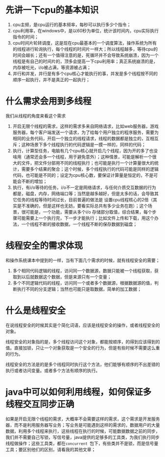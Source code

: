 # 先讲一下cpu的基本知识

1. cpu主频，是cpu运行的基本频率，每秒可以执行多少个指令；
2. cpu利用率，在windows中，是以60秒为单位，统计该时间内，cpu实际执行指令的时间；
3. cpu时间片轮转调度，这是现在cpu最基本的一个调度算法，操作系统为所有的线程进行轮询执行，每个线程的时间片一样大；所以线程越多，等待cpu的时间会越长；还有一个值得注意的是，死循环并不会导致系统崩溃，因为一个线程是有自己的时间片的，顶多会提高一下cpu利用率；真正系统崩溃的是，内存被吃光，i/o被占满，等资源被占满；
4. 并行和并发，并行是有多个cpu核心才能执行的事，并发是多个线程按不同的顺序一起执行，并不是真正的一起执行；



# 什么需求会用到多线程

我们从线程的角度来看这个需求

1. 开启无限个线程的需求，这样的需求多来自网络请求，比如web服务器，游戏服务器，每个客户端发送一个请求，为了给每个用户独立的程序服务，需要为相同的业务代码，开启一个独立的线程请求，线程的数据都是独立的，互相互斥；这种场景下多个线程执行的代码逻辑是一摸一样的，同样的代码；
2. 执行，计算型任务，电脑有几个cpu核心就开启几个线程，因为开的多了也没啥用（通常还会多一个线程，用于避免意外）；这种情景，可能是解析一个很大的文件，把文件分部用不同的线程执行；也可能是执行一个计算量很大的统计，需要多个结果的聚合；这个时候，多个线程执行的代码可能是同样的逻辑代码，也可能是不同的；设定为cpu核心数，要保证计算量是恒定的，不是可能会不断的增加；
3. 执行，有i/o等待的任务，i/o不一定是网络请求，与任何介质交互数据的行为都是，磁盘，内存，网络端口等；当然是越多越好，但是太多的话，会导致其它任务的线程等待时间过长，目前普遍的做法是 设置cpu线程核心的2倍（其实是不准确的，但是这样也无妨，要看实际总共有多少业务在跑）；这个场景，很可能是，一个功能，需要从多个i/o 存储部分取值，综合结果，每个步骤可能需要上一个执行完，下一步才能执行；比如文件上传和下载，用这个办法，一个线程不断的接收数据，一个线程不断的保存数据到磁盘；



# 线程安全的需求体现

和操作系统课本中提到的一样，当有下面几个需求的时候，就有线程安全的需要；

1. 多个相同代码逻辑的线程，访问同一个数据源，数据只能被一个线程获取，获取到以后就数据这个数据，但是来源只有一个变量；
2. 多个不同逻辑代码的线程，访问同一个或者多个数据源，根据数据源的值，判断执行不同的分支逻辑；当然也可能只是取数据，简单的加工数据；

# 什么是线程安全

在说线程安全的时候其实是个简化词语，应该是线程安全的操作，或者线程安全的对象。

线程安全的对象指的是，多个线程访问这个对象，都能按顺序，的得到应该得到的值。直接加锁，只让一个对象获取是一个安全的行为，但是有些时候不需要这么重的行为。

线程安全的方法是的是多个线程同时执行这个方法，他们能够有顺序的不出差错的执行或者访问变量。或者多个方法有顺序的执行。



# java中可以如何利用线程，如何保证多线程交互同步正确 

如果是开启无限个线程的需求，大概率不会需要这样的需求，这个需求是开发服务器，而不是利用服务器写业务；写业务是可能遇到这样的需求的，数据用户的大量数据，利用多个线程来执行，这些线程在执行的时候，可能数据数据之前的同步，我们并不需要自己写锁，写信号量，java提供的足够多的工具类，为我们执行同步线程做操作；这些工具类，都在`concurrent `包下，有些类并不是锁，而是信号量工具；要区别他们的区别，请看我的其他文章；
